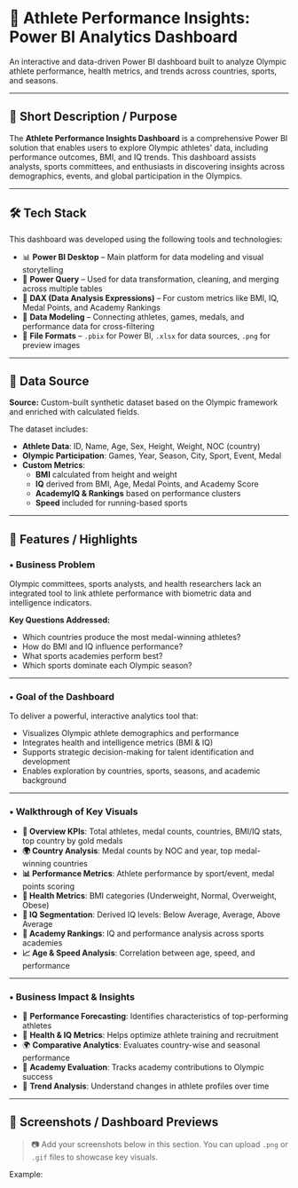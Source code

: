 # 🏅 Athlete Performance Insights: Power BI Analytics Dashboard

An interactive and data-driven Power BI dashboard built to analyze Olympic athlete performance, health metrics, and trends across countries, sports, and seasons.

---

## 📌 Short Description / Purpose

The **Athlete Performance Insights Dashboard** is a comprehensive Power BI solution that enables users to explore Olympic athletes' data, including performance outcomes, BMI, and IQ trends. This dashboard assists analysts, sports committees, and enthusiasts in discovering insights across demographics, events, and global participation in the Olympics.

---

## 🛠️ Tech Stack

This dashboard was developed using the following tools and technologies:

- 📊 **Power BI Desktop** – Main platform for data modeling and visual storytelling  
- 🔄 **Power Query** – Used for data transformation, cleaning, and merging across multiple tables  
- 🧠 **DAX (Data Analysis Expressions)** – For custom metrics like BMI, IQ, Medal Points, and Academy Rankings  
- 🧩 **Data Modeling** – Connecting athletes, games, medals, and performance data for cross-filtering  
- 📁 **File Formats** – `.pbix` for Power BI, `.xlsx` for data sources, `.png` for preview images

---

## 📂 Data Source

**Source:** Custom-built synthetic dataset based on the Olympic framework and enriched with calculated fields.

The dataset includes:

- **Athlete Data**: ID, Name, Age, Sex, Height, Weight, NOC (country)
- **Olympic Participation**: Games, Year, Season, City, Sport, Event, Medal
- **Custom Metrics**:
  - **BMI** calculated from height and weight
  - **IQ** derived from BMI, Age, Medal Points, and Academy Score
  - **AcademyIQ & Rankings** based on performance clusters
  - **Speed** included for running-based sports

---

## 🌟 Features / Highlights

### • Business Problem

Olympic committees, sports analysts, and health researchers lack an integrated tool to link athlete performance with biometric data and intelligence indicators.

**Key Questions Addressed:**

- Which countries produce the most medal-winning athletes?  
- How do BMI and IQ influence performance?  
- What sports academies perform best?  
- Which sports dominate each Olympic season?

---

### • Goal of the Dashboard

To deliver a powerful, interactive analytics tool that:

- Visualizes Olympic athlete demographics and performance  
- Integrates health and intelligence metrics (BMI & IQ)  
- Supports strategic decision-making for talent identification and development  
- Enables exploration by countries, sports, seasons, and academic background

---

### • Walkthrough of Key Visuals

- **🏁 Overview KPIs**: Total athletes, medal counts, countries, BMI/IQ stats, top country by gold medals  
- **🌍 Country Analysis**: Medal counts by NOC and year, top medal-winning countries  
- **📊 Performance Metrics**: Athlete performance by sport/event, medal points scoring  
- **💪 Health Metrics**: BMI categories (Underweight, Normal, Overweight, Obese)  
- **🧠 IQ Segmentation**: Derived IQ levels: Below Average, Average, Above Average  
- **🏫 Academy Rankings**: IQ and performance analysis across sports academies  
- **📈 Age & Speed Analysis**: Correlation between age, speed, and performance

---

### • Business Impact & Insights

- 🎯 **Performance Forecasting**: Identifies characteristics of top-performing athletes  
- 🧠 **Health & IQ Metrics**: Helps optimize athlete training and recruitment  
- 🌍 **Comparative Analytics**: Evaluates country-wise and seasonal performance  
- 🏫 **Academy Evaluation**: Tracks academy contributions to Olympic success  
- 📅 **Trend Analysis**: Understand changes in athlete profiles over time

---

## 📸 Screenshots / Dashboard Previews

> 📷 Add your screenshots below in this section. You can upload `.png` or `.gif` files to showcase key visuals.

Example:
